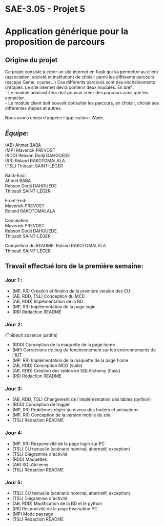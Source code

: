 # SAE-3.05 - Projet 5

# Application générique pour la proposition de parcours

## Origine du projet
  Ce projet consiste à créer un site internet en flask qui va permettre au client (association, societé et institution) de choisir parmi les differents parcours (escape Game, course...)
  Ces différents parcours sont des enchaînements d'étapes.
  Le site internet devra contenir deux modules.
  En bref :  
    - Le module administrteur doit pouvoir créer des parcours ainsi que les consulter.  
    - Le module client doit pouvoir consulter les parcours, en choisir, choisir ses differentes étapes et autres.  
  
Nous avons choisi d'appeler l'application : Wade.  
  
## **_Équipe_**:
(AB) Ahmet BABA  
(MP) Maverick PREVOST  
(RDD) Rebson Dodji DAHOUEDE  
(RR) Roland RAKOTOMALALA  
(TSL) Thibault SAINT-LÉGER  

Back-End :  
Ahmet BABA  
Rebson Dodji DAHOUEDE  
Thibault SAINT-LÉGER

Front-End:  
Maverick PREVOST  
Roland RAKOTOMALALA  

Conception:  
Maverick PREVOST  
Rebson Dodji DAHOUEDE  
Thibault SAINT-LÉGER  

Completion du README:
Roland RAKOTOMALALA  
Thibault SAINT-LÉGER  

## **Travail effectué lors de la première semaine**:
### Jour 1 :
  - (MP, RR) Création et finition de la première version des CU
  - (AB, RDD, TSL) Conception du MCD
  - (AB, RDD) Implémentation de la BD
  - (MP, RR) Implémentation de la page login
  - (RR) Rédaction README

### Jour 2:
 (Thibault absence justifié)
  - (RDD) Conception de la maquette de la page home
  - (MP) Corrections de bug de fonctionnement sur les environnements de l'IUT
  - (MP, RR) Implémentation de la maquette de la page home
  - (AB, RDD) Conception MCD (suite)
  - (AB, RDD) Création des tables en SQLAlchemy (flask)
  - (RR) Rédaction README

### Jour 3:
  - (AB, RDD, TSL) Changement de l'implémentation des tables (python)
  - (RDD) Conception de trigger
  - (MP, RR) Problèmes régler au niveau des footers et animations
  - (MP, RR) Conception de la version mobile du site
  - (TSL) Rédaction README

### Jour 4:
  - (MP, RR) Responsivité de la page login sur PC
  - (TSL) CU textuelle (scénario nominal, alternatif, exception)
  - (TSL) Diagramme d'activité
  - (RDD) Maquettes
  - (AB) SQLAlchemy
  - (TSL) Rédaction README

### Jour 5:
  - (TSL) CU textuelle (scénario nominal, alternatif, exception)
  - (TSL) Diagramme d'activité
  - (AB, RDD) Modification de la BD et le python
  - (RR) Responivité de la page Inscription PC
  - (MP) Mode paysage
  - (TSL) Rédaction README

